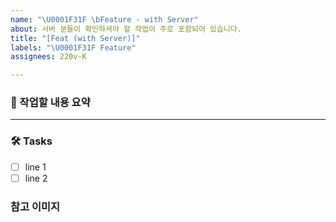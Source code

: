 ```yaml
---
name: "\U0001F31F \bFeature - with Server"
about: 서버 분들이 확인하셔야 할 작업이 주로 포함되어 있습니다.
title: "[Feat (with Server)]"
labels: "\U0001F31F Feature"
assignees: 220v-K

---
```


### 📝 작업할 내용 요약

<!-- 설명 -->

---

### 🛠️ Tasks

* [ ] line 1
* [ ] line 2

### 참고 이미지
<!-- <img src="이미지주소.png" width="200" height="400"/> >>
<!-- <img src="이미지주소.png" width="40%"/> >>
